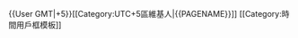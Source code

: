 {{User GMT|+5}}<includeonly>[[Category:UTC+5區維基人|{{PAGENAME}}]]</includeonly><noinclude>
[[Category:時間用戶框模板]]
</noinclude>